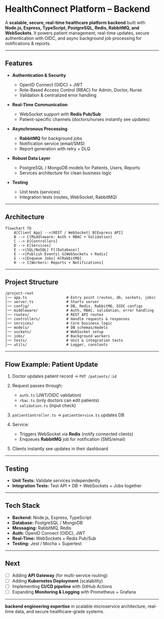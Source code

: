#  HealthConnect Platform – Backend

A **scalable, secure, real-time healthcare platform backend** built with **Node.js, Express, TypeScript, PostgreSQL, Redis, RabbitMQ, and WebSockets**.
It powers patient management, real-time updates, secure authentication with OIDC, and async background job processing for notifications & reports.

---

##  Features

* **Authentication & Security**

  * OpenID Connect (OIDC) + JWT
  * Role-Based Access Control (RBAC) for Admin, Doctor, Nurse
  * Validation & centralized error handling

* **Real-Time Communication**

  * WebSocket support with **Redis Pub/Sub**
  * Patient-specific channels (doctors/nurses instantly see updates)

* **Asynchronous Processing**

  * **RabbitMQ** for background jobs
  * Notification service (email/SMS)
  * Report generation with retry + DLQ

* **Robust Data Layer**

  * PostgreSQL / MongoDB models for Patients, Users, Reports
  * Services architecture for clean business logic

* **Testing**

  * Unit tests (services)
  * Integration tests (routes, WebSocket, RabbitMQ)

---

##  Architecture

```mermaid
flowchart TD
    A[Client App] -->|REST / WebSocket| B[Express API]
    B --> C[Middleware: Auth + RBAC + Validation]
    C --> D[Controllers]
    D --> E[Services]
    E -->|SQL/NoSQL| F[(Database)]
    E -->|Publish Events| G[WebSockets + Redis]
    E -->|Enqueue Jobs| H[RabbitMQ]
    H --> I[Workers: Reports + Notifications]
```

---

##  Project Structure

```
/project-root
│── app.ts                  # Entry point (routes, db, sockets, jobs)
│── server.ts               # Starts server
│── config/                 # DB, Redis, RabbitMQ, OIDC configs
│── middleware/             # Auth, RBAC, validation, error handling
│── routes/                 # REST API routes
│── controllers/            # Handle requests & responses
│── services/               # Core business logic
│── models/                 # DB schemas/models
│── sockets/                # WebSocket setup
│── jobs/                   # Background workers
│── tests/                  # Unit & integration tests
│── utils/                  # Logger, constants
```

---

##  Flow Example: Patient Update

1. Doctor updates patient record → `PUT /patients/:id`
2. Request passes through:

   * `auth.ts` (JWT/OIDC validation)
   * `rbac.ts` (only doctors can edit patients)
   * `validation.ts` (input check)
3. `patientController.ts` → `patientService.ts` updates DB
4. Service:

   * Triggers WebSocket via **Redis** (notify connected clients)
   * Enqueues **RabbitMQ** job for notification (SMS/email)
5. Clients instantly see updates in their dashboard

---

##  Testing

* **Unit Tests:** Validate services independently
* **Integration Tests:** Test API + DB + WebSockets + Jobs together

---

##  Tech Stack

* **Backend:** Node.js, Express, TypeScript
* **Database:** PostgreSQL / MongoDB
* **Messaging:** RabbitMQ, Redis
* **Auth:** OpenID Connect (OIDC), JWT
* **Real-Time:** WebSockets + Redis Pub/Sub
* **Testing:** Jest / Mocha + Supertest

---

##  Next

* [ ] Adding **API Gateway** (for multi-service routing)
* [ ] Adding **Kubernetes Deployment** (scalability)
* [ ] Implementing **CI/CD pipeline** with GitHub Actions
* [ ] Expanding **Monitoring & Logging** with Prometheus + Grafana

---
**backend engineering expertise** in scalable microservice architecture, real-time data, and secure healthcare-grade systems.
